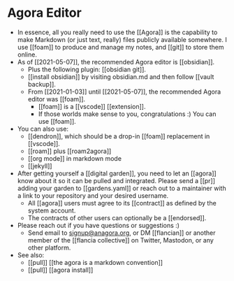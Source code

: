 # Agora Editor

- In essence, all you really need to use the [[Agora]] is the capability to make Markdown (or just text, really) files publicly available somewhere. I use [[foam]] to produce and manage my notes, and [[git]] to store them online.
- As of [[2021-05-07]], the recommended Agora editor is [[obsidian]].
	- Plus the following plugin: [[obsidian git]].
	- [[install obsidian]] by visiting obsidian.md and then follow [[vault backup]].
  - From [[2021-01-03]] until [[2021-05-07]], the recommended Agora editor was [[foam]].
	  - [[foam]] is a [[vscode]] [[extension]].
	  - If those worlds make sense to you, congratulations :) You can use [[foam]].
- You can also use:
  - [[dendron]], which should be a drop-in [[foam]] replacement in [[vscode]].
  - [[roam]] plus [[roam2agora]]
  - [[org mode]] in markdown mode
  - [[jekyll]]
- After getting yourself a [[digital garden]], you need to let an [[agora]] know about it so it can be pulled and integrated. Please send a [[pr]] adding your garden to [[gardens.yaml]] or reach out to a maintainer with a link to your repository and your desired username.
	- All [[agora]] users must agree to its [[contract]] as defined by the system account.
	- The contracts of other users can optionally be a [[endorsed]].
- Please reach out if you have questions or suggestions :) 
	- Send email to signup@anagora.org, or DM [[flancian]] or another member of the [[flancia collective]] on Twitter, Mastodon, or any other platform.
- See also:
  - [[pull]] [[the agora is a markdown convention]]
  - [[pull]] [[agora install]]
